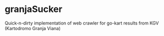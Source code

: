 # granjaSucker
Quick-n-dirty implementation of web crawler for go-kart results from KGV (Kartodromo Granja Viana)
